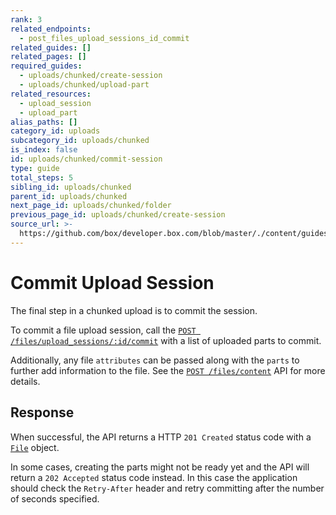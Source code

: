 ```yaml
---
rank: 3
related_endpoints:
  - post_files_upload_sessions_id_commit
related_guides: []
related_pages: []
required_guides:
  - uploads/chunked/create-session
  - uploads/chunked/upload-part
related_resources:
  - upload_session
  - upload_part
alias_paths: []
category_id: uploads
subcategory_id: uploads/chunked
is_index: false
id: uploads/chunked/commit-session
type: guide
total_steps: 5
sibling_id: uploads/chunked
parent_id: uploads/chunked
next_page_id: uploads/chunked/folder
previous_page_id: uploads/chunked/create-session
source_url: >-
  https://github.com/box/developer.box.com/blob/master/./content/guides/uploads/chunked/commit-session.md
---
```


# Commit Upload Session

The final step in a chunked upload is to commit the session.

To commit a file upload session, call the
[`POST /files/upload_sessions/:id/commit`][e_commit] with a list of uploaded
parts to commit.

<Samples id='post_files_upload_sessions_id_commit' >

</Samples>

<Message>

Additionally, any file `attributes` can be passed along with the `parts` to
further add information to the file. See the [`POST /files/content`][e_file]
API for more details.

</Message>

## Response

When successful, the API returns a HTTP `201 Created` status code with a
[`File`][r_file] object.

In some cases, creating the parts might not be ready yet and the API will return
a `202 Accepted` status code instead. In this case the application should check
the `Retry-After` header and retry committing after the number of seconds
specified.

[e_commit]: e://post_files_upload_sessions_id_commit
[e_file]: e://post_files_content
[r_file]: r://file
